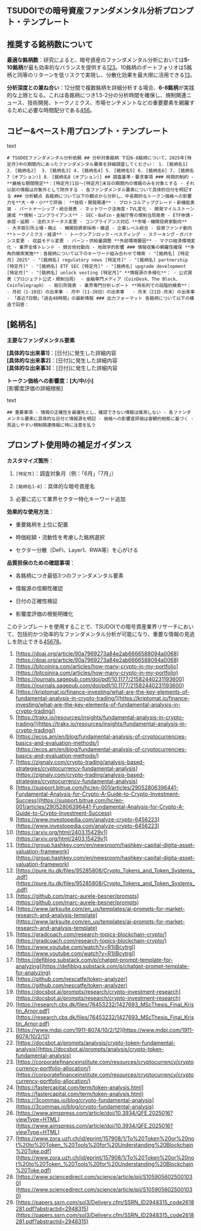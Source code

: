## TSUDOIでの暗号資産ファンダメンタル分析プロンプト・テンプレート

## 推奨する銘柄数について

**最適な銘柄数**：研究によると、暗号資産のファンダメンタル分析においては**5-10銘柄**が最も効率的なバランスを提供する[1](https://doaj.org/article/90a7969273a84e2ab6666588094a0068)[2](https://bitcoinira.com/articles/how-many-crypto-in-my-portfolio)[3](https://journals.sagepub.com/doi/pdf/10.1177/21582440231193600)。10銘柄のポートフォリオは5銘柄と同等のリターンを低リスクで実現し、分散化効果を最大限に活用できる[1](https://doaj.org/article/90a7969273a84e2ab6666588094a0068)[3](https://journals.sagepub.com/doi/pdf/10.1177/21582440231193600)。

**分析深度との兼ね合い**：12分間で複数銘柄を詳細分析する場合、**6-8銘柄**が実践的な上限となる。これは各銘柄につき1.5-2分の分析時間を確保し、規制関連ニュース、技術開発、トークノミクス、市場センチメントなどの重要要素を網羅するために必要な時間配分である[4](https://kriptomat.io/finance-investing/what-are-the-key-elements-of-fundamental-analysis-in-crypto-trading/)[5](https://trakx.io/resources/insights/fundamental-analysis-in-crypto-trading/)[6](https://ecos.am/en/blog/fundamental-analysis-of-cryptocurrencies-basics-and-evaluation-methods/)。

## コピー&ペースト用プロンプト・テンプレート

text

`# TSUDOIファンダメンタル分析依頼 ## 分析対象銘柄 下記6-8銘柄について、2025年[特定月]中の期間内にあったファンダメンタル要素を詳細調査してください： 1. [銘柄名1] 2. [銘柄名2]  3. [銘柄名3] 4. [銘柄名4] 5. [銘柄名5] 6. [銘柄名6] 7. [銘柄名7（オプション）] 8. [銘柄名8（オプション）] ## 調査基準・要求事項 ### 時期的制約 - **厳格な期間限定**：[特定月]1日～[特定月]末日の期間内の情報のみを対象とする - それ以前の情報は対象外として除外する - 各ファンダメンタル要素について具体的日付を明記する ### 分析観点 各銘柄について以下の観点から分析し、中長期的なトークン価格への影響力を**大・中・小**で評価： **技術・開発関連** - プロトコルアップグレード・新機能実装 - パートナーシップ・統合発表 - ネットワーク活用度・TVL変化 - 開発マイルストーン達成 **規制・コンプライアンス** - SEC・BaFin・金融庁等の規制当局発表 - ETF申請・承認・延期 - 法的ステータス変更 - コンプライアンス対応 **市場・機関投資家動向**   - 大手取引所上場・廃止 - 機関投資家採用・撤退 - 企業レベル統合 - 投資ファンド動向 **トークノミクス・経済** - トークンアンロック・ベスティング - ステーキング・ガバナンス変更 - 収益モデル変更 - バーン・供給量調整 **外部環境要因** - マクロ経済環境変化 - 業界全体トレンド - 競合他社動向 - 地政学的影響 ### 情報収集の網羅性確保 **多角的検索実施**：各銘柄について以下のキーワード組み合わせで検索 - "[銘柄名] [特定月] 2025" - "[銘柄名] regulatory news [特定月]" - "[銘柄名] partnership [特定月]" - "[銘柄名] ETF SEC [特定月]" - "[銘柄名] upgrade development [特定月]" - "[銘柄名] unlock vesting [特定月]" **情報源の多様化**： - 公式発表（プロジェクト公式・規制当局） - 金融専門メディア（CoinDesk、The Block、CoinTelegraph） - 取引所発表 - 業界専門分析レポート **時系列での段階的検索**： - 月初（1-10日）の出来事 - 月中（11-20日）の出来事   - 月末（21日-月末）の出来事 - 「直近7日間」「過去48時間」の最新情報 ### 出力フォーマット 各銘柄について以下の構造で回答：`

## [銘柄名]

**主要なファンダメンタル要素**

**[具体的な出来事1]**：[日付]に発生した詳細内容  
**[具体的な出来事2]**：[日付]に発生した詳細内容  
**[具体的な出来事3]**：[日付]に発生した詳細内容

**トークン価格への影響度：[大/中/小]**  
[影響度評価の詳細根拠]

text

`## 重要事項 - 情報の正確性を最優先とし、確認できない情報は推測しない - 各ファンダメンタル要素に具体的な日付と情報源を明記 - 価格への影響度評価は客観的根拠に基づく - 見逃しやすい規制関連情報に特に注意を払う`

## プロンプト使用時の補足ガイダンス

**カスタマイズ箇所**：

1. `[特定月]`：調査対象月（例：「6月」「7月」）
    
2. `[銘柄名1-8]`：具体的な暗号資産名
    
3. 必要に応じて業界セクター特化キーワード追加
    

**効果的な使用方法**：

- 重要銘柄を上位に配置
    
- 時価総額・流動性を考慮した銘柄選択
    
- セクター分散（DeFi、Layer1、RWA等）を心がける
    

**品質担保のための確認事項**：

- 各銘柄につき最低3つのファンダメンタル要素
    
- 情報源の信頼性確認
    
- 日付の正確性検証
    
- 影響度評価の根拠明確化
    

このテンプレートを使用することで、TSUDOIでの暗号資産業界リサーチにおいて、包括的かつ効率的なファンダメンタル分析が可能になり、重要な情報の見逃しを防止できる[4](https://kriptomat.io/finance-investing/what-are-the-key-elements-of-fundamental-analysis-in-crypto-trading/)[5](https://trakx.io/resources/insights/fundamental-analysis-in-crypto-trading/)[6](https://ecos.am/en/blog/fundamental-analysis-of-cryptocurrencies-basics-and-evaluation-methods/)[7](https://zignaly.com/crypto-trading/analysis-based-strategies/cryptocurrency-fundamental-analysis)[8](https://support.bitrue.com/hc/en-001/articles/29052806396441-Fundamental-Analysis-for-Crypto-A-Guide-to-Crypto-Investment-Success)。

1. [https://doaj.org/article/90a7969273a84e2ab6666588094a0068](https://doaj.org/article/90a7969273a84e2ab6666588094a0068)
2. [https://bitcoinira.com/articles/how-many-crypto-in-my-portfolio](https://bitcoinira.com/articles/how-many-crypto-in-my-portfolio)
3. [https://journals.sagepub.com/doi/pdf/10.1177/21582440231193600](https://journals.sagepub.com/doi/pdf/10.1177/21582440231193600)
4. [https://kriptomat.io/finance-investing/what-are-the-key-elements-of-fundamental-analysis-in-crypto-trading/](https://kriptomat.io/finance-investing/what-are-the-key-elements-of-fundamental-analysis-in-crypto-trading/)
5. [https://trakx.io/resources/insights/fundamental-analysis-in-crypto-trading/](https://trakx.io/resources/insights/fundamental-analysis-in-crypto-trading/)
6. [https://ecos.am/en/blog/fundamental-analysis-of-cryptocurrencies-basics-and-evaluation-methods/](https://ecos.am/en/blog/fundamental-analysis-of-cryptocurrencies-basics-and-evaluation-methods/)
7. [https://zignaly.com/crypto-trading/analysis-based-strategies/cryptocurrency-fundamental-analysis](https://zignaly.com/crypto-trading/analysis-based-strategies/cryptocurrency-fundamental-analysis)
8. [https://support.bitrue.com/hc/en-001/articles/29052806396441-Fundamental-Analysis-for-Crypto-A-Guide-to-Crypto-Investment-Success](https://support.bitrue.com/hc/en-001/articles/29052806396441-Fundamental-Analysis-for-Crypto-A-Guide-to-Crypto-Investment-Success)
9. [https://www.investopedia.com/analyze-crypto-6456223](https://www.investopedia.com/analyze-crypto-6456223)
10. [https://arxiv.org/html/2403.15429v1](https://arxiv.org/html/2403.15429v1)
11. [https://group.hashkey.com/en/newsroom/hashkey-capital-digita-asset-valuation-framework](https://group.hashkey.com/en/newsroom/hashkey-capital-digita-asset-valuation-framework)
12. [https://pure.itu.dk/files/95285808/Crypto_Tokens_and_Token_Systems_.pdf](https://pure.itu.dk/files/95285808/Crypto_Tokens_and_Token_Systems_.pdf)
13. [https://github.com/marc-aurele-besner/prompts](https://github.com/marc-aurele-besner/prompts)
14. [https://www.larksuite.com/en_us/templates/ai-prompts-for-market-research-and-analysis-template](https://www.larksuite.com/en_us/templates/ai-prompts-for-market-research-and-analysis-template)
15. [https://gradcoach.com/research-topics-blockchain-crypto/](https://gradcoach.com/research-topics-blockchain-crypto/)
16. [https://www.youtube.com/watch?v=R1iIBcytrgI](https://www.youtube.com/watch?v=R1iIBcytrgI)
17. [https://defiblog.substack.com/p/chatgpt-prompt-template-for-analyzing](https://defiblog.substack.com/p/chatgpt-prompt-template-for-analyzing)
18. [https://github.com/nescatfe/token-analyzer](https://github.com/nescatfe/token-analyzer)
19. [https://docsbot.ai/prompts/research/crypto-investment-research](https://docsbot.ai/prompts/research/crypto-investment-research)
20. [https://research.cbs.dk/files/76453232/1427693_MScThesis_Final_Kristin_Arnor.pdf](https://research.cbs.dk/files/76453232/1427693_MScThesis_Final_Kristin_Arnor.pdf)
21. [https://www.mdpi.com/1911-8074/10/2/12](https://www.mdpi.com/1911-8074/10/2/12)
22. [https://docsbot.ai/prompts/analysis/crypto-token-fundamental-analysis](https://docsbot.ai/prompts/analysis/crypto-token-fundamental-analysis)
23. [https://corporatefinanceinstitute.com/resources/cryptocurrency/cryptocurrency-portfolio-allocation/](https://corporatefinanceinstitute.com/resources/cryptocurrency/cryptocurrency-portfolio-allocation/)
24. [https://fastercapital.com/term/token-analysis.html](https://fastercapital.com/term/token-analysis.html)
25. [https://3commas.io/blog/crypto-fundamental-analysis](https://3commas.io/blog/crypto-fundamental-analysis)
26. [https://www.aimspress.com/article/doi/10.3934/QFE.2025016?viewType=HTML](https://www.aimspress.com/article/doi/10.3934/QFE.2025016?viewType=HTML)
27. [https://www.zora.uzh.ch/id/eprint/157908/1/To%20Token%20or%20not%20to%20Token_%20Tools%20for%20Understanding%20Blockchain%20Toke.pdf](https://www.zora.uzh.ch/id/eprint/157908/1/To%20Token%20or%20not%20to%20Token_%20Tools%20for%20Understanding%20Blockchain%20Toke.pdf)
28. [https://www.sciencedirect.com/science/article/pii/S1059056025001030](https://www.sciencedirect.com/science/article/pii/S1059056025001030)
29. [https://papers.ssrn.com/sol3/Delivery.cfm/SSRN_ID2948315_code2618281.pdf?abstractid=2948315](https://papers.ssrn.com/sol3/Delivery.cfm/SSRN_ID2948315_code2618281.pdf?abstractid=2948315)